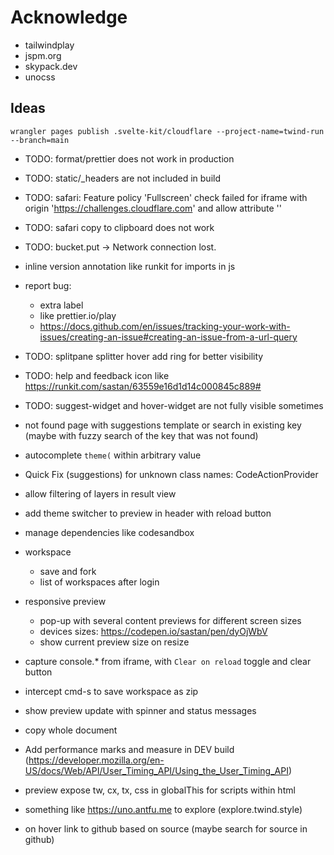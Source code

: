 # Acknowledge

- tailwindplay
- jspm.org
- skypack.dev
- unocss

## Ideas

`wrangler pages publish .svelte-kit/cloudflare --project-name=twind-run --branch=main`

- TODO: format/prettier does not work in production
- TODO: static/\_headers are not included in build
- TODO: safari: Feature policy 'Fullscreen' check failed for iframe with origin 'https://challenges.cloudflare.com' and allow attribute ''
- TODO: safari copy to clipboard does not work
- TODO: bucket.put -> Network connection lost.
- inline version annotation like runkit for imports in js
- report bug:

  - extra label
  - like prettier.io/play
  - https://docs.github.com/en/issues/tracking-your-work-with-issues/creating-an-issue#creating-an-issue-from-a-url-query

- TODO: splitpane splitter hover add ring for better visibility
- TODO: help and feedback icon like https://runkit.com/sastan/63559e16d1d14c000845c889#
- TODO: suggest-widget and hover-widget are not fully visible sometimes
- not found page with suggestions template or search in existing key (maybe with fuzzy search of the key that was not found)
- autocomplete `theme(` within arbitrary value
- Quick Fix (suggestions) for unknown class names: CodeActionProvider
- allow filtering of layers in result view
- add theme switcher to preview in header with reload button
- manage dependencies like codesandbox
- workspace
  - save and fork
  - list of workspaces after login
- responsive preview
  - pop-up with several content previews for different screen sizes
  - devices sizes: https://codepen.io/sastan/pen/dyOjWbV
  - show current preview size on resize
- capture console.\* from iframe, with `Clear on reload` toggle and clear button
- intercept cmd-s to save workspace as zip
- show preview update with spinner and status messages
- copy whole document
- Add performance marks and measure in DEV build (https://developer.mozilla.org/en-US/docs/Web/API/User_Timing_API/Using_the_User_Timing_API)
- preview expose tw, cx, tx, css in globalThis for scripts within html
- something like https://uno.antfu.me to explore (explore.twind.style)
- on hover link to github based on source (maybe search for source in github)
